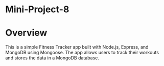 # Mini-Project-8

# Overview

This is a simple Fitness Tracker app built with Node.js, Express, and MongoDB using Mongoose. The app allows users to track their workouts and stores the data in a MongoDB database.
